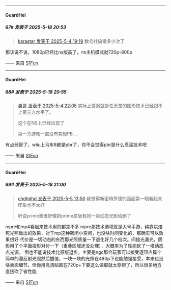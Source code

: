 ﻿
*****

####  GuardHei  
##### 67#       发表于 2025-5-18 20:53

<blockquote><a href="httphttps://stage1st.com/2b/forum.php?mod=redirect&amp;goto=findpost&amp;pid=67780398&amp;ptid=2251622" target="_blank">karastar 发表于 2025-5-4 19:19</a>
数毛社搞错多少次了</blockquote>
那该说不说，1080p已经比ns版高了，ns主机模式就720p-800p

—— 来自 [S1Fun](https://s1fun.koalcat.com)

*****

####  GuardHei  
##### 68#       发表于 2025-5-18 20:55

<blockquote><a href="httphttps://stage1st.com/2b/forum.php?mod=redirect&amp;goto=findpost&amp;pid=67780994&amp;ptid=2251622" target="_blank">卖哥 发表于 2025-5-4 22:05</a>
实际上答案就是任天堂的图形技术已经跟不上第三方水平了。

这个在NS上已经出现了

第一方游戏一直没有实现PB ...</blockquote>
有点弱智了，wiiu上马车8都是pbr了，你不会觉得pbr是什么高深技术吧

—— 来自 [S1Fun](https://s1fun.koalcat.com)


*****

####  GuardHei  
##### 69#       发表于 2025-5-18 21:00

<blockquote><a href="httphttps://stage1st.com/2b/forum.php?mod=redirect&amp;goto=findpost&amp;pid=67782264&amp;ptid=2251622" target="_blank">chdhdhd 发表于 2025-5-5 13:50</a>
我觉得新密特罗德的画面第一眼看起来印象也不太好

听说prime重置好像把prime原版有的一些动态光影给删了</blockquote>
mpre和mp4看起来技术用的都差不多
mpre那技术选项就是大号手游，纯靠烘焙死光照做出的效果，对于mp这种密闭小空间，也没啥时间变化的，那确实可以效果很好
代价是一切动态的东西那光照质量一下退化好几个档次。间接光漏光，阴影用了个平面投影对付一下（重叠区域还没处理），大概率为了性能砍了一堆动态点光源。
倒也不能说技术比原版退步，主要是ngc那会玩家可以接受逐顶点算个简单的漫反射光照然后插值，一块一块的光照在480p下也能勉强接受，本来也没啥表面细节。但你用高清贴图在720p+下要这么做那就太穿帮了，所以很多地方直接砍了省性能

—— 来自 [S1Fun](https://s1fun.koalcat.com)


